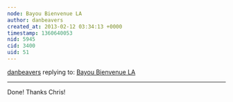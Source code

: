 ```yaml
---
node: Bayou Bienvenue LA
author: danbeavers
created_at: 2013-02-12 03:34:13 +0000
timestamp: 1360640053
nid: 5945
cid: 3400
uid: 51
---
```




[danbeavers](../profile/danbeavers) replying to: [Bayou Bienvenue LA](../notes/danbeavers/2-11-2013/bayou-bienvenue-la-0)

----
Done! Thanks Chris!
